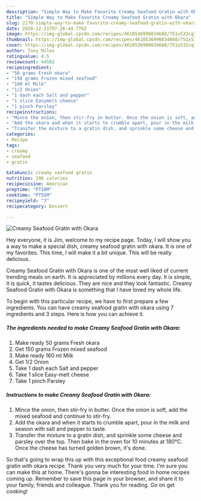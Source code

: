 ```yaml
---
description: "Simple Way to Make Favorite Creamy Seafood Gratin with Okara"
title: "Simple Way to Make Favorite Creamy Seafood Gratin with Okara"
slug: 2170-simple-way-to-make-favorite-creamy-seafood-gratin-with-okara
date: 2020-12-21T07:26:44.776Z
image: https://img-global.cpcdn.com/recipes/4610536990834688/751x532cq70/creamy-seafood-gratin-with-okara-recipe-main-photo.jpg
thumbnail: https://img-global.cpcdn.com/recipes/4610536990834688/751x532cq70/creamy-seafood-gratin-with-okara-recipe-main-photo.jpg
cover: https://img-global.cpcdn.com/recipes/4610536990834688/751x532cq70/creamy-seafood-gratin-with-okara-recipe-main-photo.jpg
author: Tony Miles
ratingvalue: 4.5
reviewcount: 44582
recipeingredient:
- "50 grams Fresh okara"
- "150 grams Frozen mixed seafood"
- "160 ml Milk"
- "1/2 Onion"
- "1 dash each Salt and pepper"
- "1 slice Easymelt cheese"
- "1 pinch Parsley"
recipeinstructions:
- "Mince the onion, then stir-fry in butter. Once the onion is soft, add the mixed seafood and continue to stir-fry."
- "Add the okara and when it starts to crumble apart, pour in the milk and season with salt and pepper to taste."
- "Transfer the mixture to a gratin dish, and sprinkle some cheese and parsley over the top. Then bake in the oven for 10 minutes at 180°C. Once the cheese has turned golden brown, it&#39;s done."
categories:
- Recipe
tags:
- creamy
- seafood
- gratin

katakunci: creamy seafood gratin 
nutrition: 296 calories
recipecuisine: American
preptime: "PT28M"
cooktime: "PT55M"
recipeyield: "3"
recipecategory: Dessert

---
```



![Creamy Seafood Gratin with Okara](https://img-global.cpcdn.com/recipes/4610536990834688/751x532cq70/creamy-seafood-gratin-with-okara-recipe-main-photo.jpg)

Hey everyone, it is Jim, welcome to my recipe page. Today, I will show you a way to make a special dish, creamy seafood gratin with okara. It is one of my favorites. This time, I will make it a bit unique. This will be really delicious.

Creamy Seafood Gratin with Okara is one of the most well liked of current trending meals on earth. It is appreciated by millions every day. It is simple, it is quick, it tastes delicious. They are nice and they look fantastic. Creamy Seafood Gratin with Okara is something that I have loved my whole life.




To begin with this particular recipe, we have to first prepare a few ingredients. You can have creamy seafood gratin with okara using 7 ingredients and 3 steps. Here is how you can achieve it.

<!--inarticleads1-->

##### The ingredients needed to make Creamy Seafood Gratin with Okara:

1. Make ready 50 grams Fresh okara
1. Get 150 grams Frozen mixed seafood
1. Make ready 160 ml Milk
1. Get 1/2 Onion
1. Take 1 dash each Salt and pepper
1. Take 1 slice Easy-melt cheese
1. Take 1 pinch Parsley




<!--inarticleads2-->

##### Instructions to make Creamy Seafood Gratin with Okara:

1. Mince the onion, then stir-fry in butter. Once the onion is soft, add the mixed seafood and continue to stir-fry.
1. Add the okara and when it starts to crumble apart, pour in the milk and season with salt and pepper to taste.
1. Transfer the mixture to a gratin dish, and sprinkle some cheese and parsley over the top. Then bake in the oven for 10 minutes at 180°C. Once the cheese has turned golden brown, it&#39;s done.




So that's going to wrap this up with this exceptional food creamy seafood gratin with okara recipe. Thank you very much for your time. I'm sure you can make this at home. There's gonna be interesting food in home recipes coming up. Remember to save this page in your browser, and share it to your family, friends and colleague. Thank you for reading. Go on get cooking!
